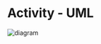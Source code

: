 # Activity - UML

![diagram](https://www.plantuml.com/plantuml/svg/0/ZPF1JiCm38RlbVeEHhji1wH9SA4zC8H0cWGIsmJth7MtI6bI7AUeRq-ILPHr0osd9BR__sliBYmBObUhDBdYFTO8M-Mm8QavJT8aHjCaMsE1iaKW_7He6TX0GIWOmLaa-9AyXr9M5H9g1b4KQ2qeR57Pt9T_22NBaEqjVZGQGQ96HWefieBfkWyKHhEGsa8RodxbtS-2W8PfXtQM9k1NzdZ02C8HnVjBxWv4uR8XqyeIooEel2zUEQGEraRXzSFR4Yf3GFu0KljjBLWQtQT6lb78VmcJz7ebM1VLAwTKTuOoccr4UyefTRnwxJQh5_1F9BR2OZvK1T_ta6_5XJvXJNQ4gBDdgQNTvySnowOPRdo34ARQZ0HymzcH1YJoRr9xIx73qFN0FXASt9OtT_DvzXHoCuYqSJZ24rL2AYp_Hz1-SWx7CpINaeme_kgLKAT80qwFCiAu165alzI7sJqxwuDdxvSc2x-BF-4t)